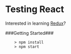 # Testing React

Interested in learning [Redux](https://www.udemy.com/react-redux/)?

###Getting Started###

```
	> npm install
	> npm start
```
